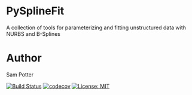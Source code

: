 # PySplineFit
A collection of tools for parameterizing and fitting unstructured data with NURBS and B-Splines
# Author
Sam Potter

[![Build Status](https://travis-ci.com/stpotter16/PySplineFit.svg?branch=master)](https://travis-ci.com/stpotter16/PySplineFit)
[![codecov](https://codecov.io/gh/stpotter16/PySplineFit/branch/master/graph/badge.svg)](https://codecov.io/gh/stpotter16/PySplineFit)
[![License: MIT](https://img.shields.io/badge/License-MIT-yellow.svg)](https://opensource.org/licenses/MIT)
